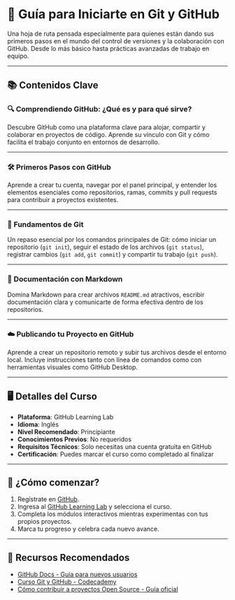 
# 🧠 Guía para Iniciarte en Git y GitHub

Una hoja de ruta pensada especialmente para quienes están dando sus primeros pasos en el mundo del control de versiones y la colaboración con GitHub. Desde lo más básico hasta prácticas avanzadas de trabajo en equipo.

---

## 📚 Contenidos Clave

### 🔍 Comprendiendo GitHub: ¿Qué es y para qué sirve?

Descubre GitHub como una plataforma clave para alojar, compartir y colaborar en proyectos de código. Aprende su vínculo con Git y cómo facilita el trabajo conjunto en entornos de desarrollo.

---

### 🛠️ Primeros Pasos con GitHub

Aprende a crear tu cuenta, navegar por el panel principal, y entender los elementos esenciales como repositorios, ramas, commits y pull requests para contribuir a proyectos existentes.

---

### 📖 Fundamentos de Git

Un repaso esencial por los comandos principales de Git: cómo iniciar un repositorio (`git init`), seguir el estado de los archivos (`git status`), registrar cambios (`git add`, `git commit`) y compartir tu trabajo (`git push`).

---

### 📝 Documentación con Markdown

Domina Markdown para crear archivos `README.md` atractivos, escribir documentación clara y comunicarte de forma efectiva dentro de los repositorios.

---

### ☁️ Publicando tu Proyecto en GitHub

Aprende a crear un repositorio remoto y subir tus archivos desde el entorno local. Incluye instrucciones tanto con línea de comandos como con herramientas visuales como GitHub Desktop.

---

## 🖥️ Detalles del Curso

- **Plataforma**: GitHub Learning Lab  
- **Idioma**: Inglés  
- **Nivel Recomendado**: Principiante  
- **Conocimientos Previos**: No requeridos  
- **Requisitos Técnicos**: Solo necesitas una cuenta gratuita en GitHub  
- **Certificación**: Puedes marcar el curso como completado al finalizar  

---

## 🚀 ¿Cómo comenzar?

1. Regístrate en [GitHub](https://github.com/).
2. Ingresa al [GitHub Learning Lab](https://lab.github.com/) y selecciona el curso.
3. Completa los módulos interactivos mientras experimentas con tus propios proyectos.
4. Marca tu progreso y celebra cada nuevo avance.

---

## 📌 Recursos Recomendados

- [GitHub Docs - Guía para nuevos usuarios](https://docs.github.com/)
- [Curso Git y GitHub - Codecademy](https://www.codecademy.com/learn/learn-git)
- [Cómo contribuir a proyectos Open Source - Guía oficial](https://opensource.guide/how-to-contribute/)
